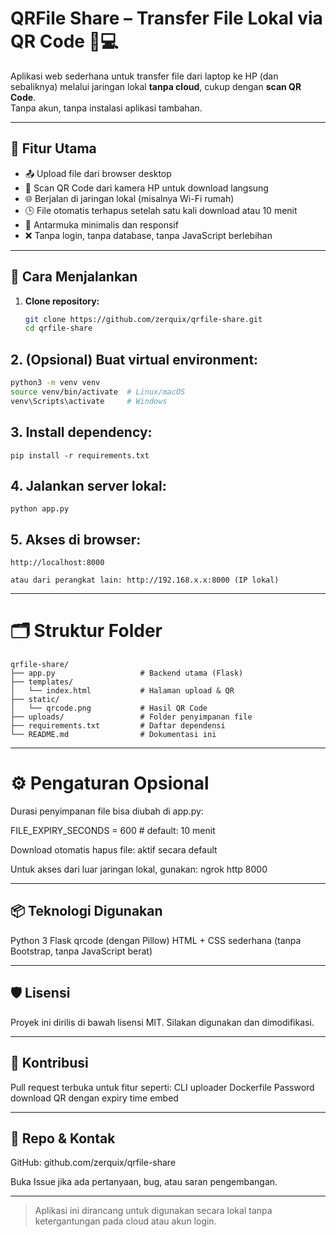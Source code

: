# QRFile Share – Transfer File Lokal via QR Code 📱💻

Aplikasi web sederhana untuk transfer file dari laptop ke HP (dan sebaliknya) melalui jaringan lokal **tanpa cloud**, cukup dengan **scan QR Code**.  
Tanpa akun, tanpa instalasi aplikasi tambahan.

---

## 🔧 Fitur Utama

- 📤 Upload file dari browser desktop
- 📱 Scan QR Code dari kamera HP untuk download langsung
- 🌐 Berjalan di jaringan lokal (misalnya Wi-Fi rumah)
- 🕒 File otomatis terhapus setelah satu kali download atau 10 menit
- 🧱 Antarmuka minimalis dan responsif
- ❌ Tanpa login, tanpa database, tanpa JavaScript berlebihan

---

## 🚀 Cara Menjalankan

1. **Clone repository:**
   ```bash
   git clone https://github.com/zerquix/qrfile-share.git
   cd qrfile-share

## 2. (Opsional) Buat virtual environment:
``` bash
python3 -m venv venv
source venv/bin/activate  # Linux/macOS
venv\Scripts\activate     # Windows
```

## 3. Install dependency:
```
pip install -r requirements.txt

```
## 4. Jalankan server lokal:
```
python app.py

```
## 5. Akses di browser:
```
http://localhost:8000

atau dari perangkat lain: http://192.168.x.x:8000 (IP lokal)
```




---

# 🗂️ Struktur Folder
```
qrfile-share/
├── app.py                   # Backend utama (Flask)
├── templates/
│   └── index.html           # Halaman upload & QR
├── static/
│   └── qrcode.png           # Hasil QR Code
├── uploads/                 # Folder penyimpanan file
├── requirements.txt         # Daftar dependensi
└── README.md                # Dokumentasi ini
```

---

# ⚙️ Pengaturan Opsional

Durasi penyimpanan file bisa diubah di app.py:

FILE_EXPIRY_SECONDS = 600  # default: 10 menit

Download otomatis hapus file: aktif secara default

Untuk akses dari luar jaringan lokal, gunakan: ngrok http 8000



---

## 📦 Teknologi Digunakan

Python 3
Flask
qrcode (dengan Pillow)
HTML + CSS sederhana (tanpa Bootstrap, tanpa JavaScript berat)


---

## 🛡️ Lisensi

Proyek ini dirilis di bawah lisensi MIT. Silakan digunakan dan dimodifikasi.


---

## 🤝 Kontribusi

Pull request terbuka untuk fitur seperti:
CLI uploader
Dockerfile
Password download
QR dengan expiry time embed

---

## 🔗 Repo & Kontak

GitHub: github.com/zerquix/qrfile-share

Buka Issue jika ada pertanyaan, bug, atau saran pengembangan.


---

> Aplikasi ini dirancang untuk digunakan secara lokal tanpa ketergantungan pada cloud atau akun login.

